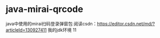 # java-mirai-qrcode
java中使用的mirai扫码登录弹窗包
阅读csdn：https://editor.csdn.net/md/?articleId=130927411
我的jdk环境 11
